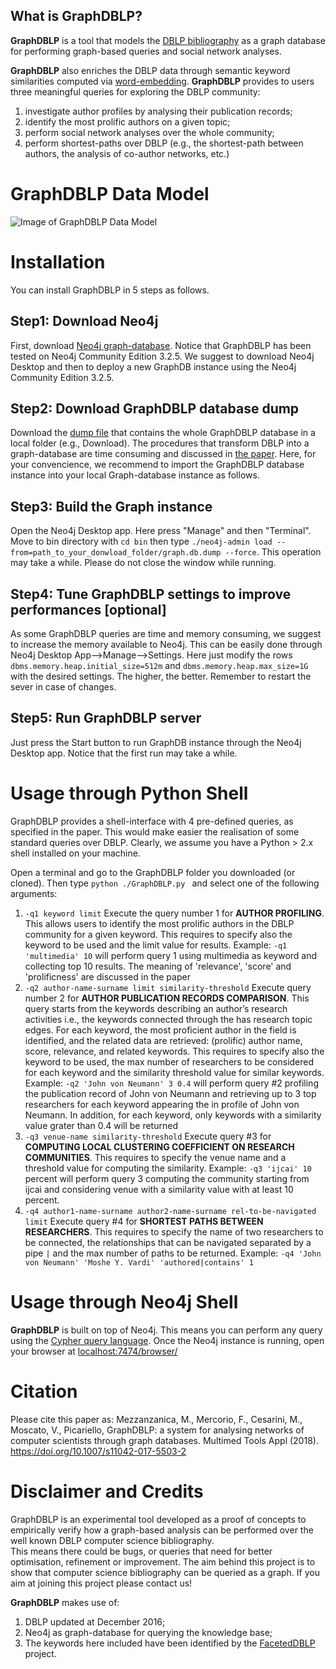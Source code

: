 ## What is GraphDBLP?

**GraphDBLP** is a tool that models the [DBLP bibliography](http://dblp.uni-trier.de/) as a graph database for performing graph-based queries and social network analyses.

**GraphDBLP** also enriches the DBLP data through semantic keyword similarities computed via [word-embedding](https://arxiv.org/pdf/1411.2738.pdf). **GraphDBLP** provides to users three meaningful queries for exploring the DBLP community:
1. investigate author profiles by analysing their publication records;
2. identify the most prolific authors on a given topic;
3. perform social network analyses over the whole community;
4. perform shortest-paths over DBLP (e.g., the shortest-path between authors, the analysis of co-author networks, etc.) 

# GraphDBLP Data Model

![Image of GraphDBLP Data Model](https://github.com/fabiomercorio/GraphDBLP/blob/master/images/graphdblp_data_model.jpg)

# Installation
You can install GraphDBLP in 5 steps as follows.

## Step1: Download Neo4j
First, download [Neo4j graph-database](https://neo4j.com/download/). Notice that GraphDBLP has been tested on Neo4j Community Edition 3.2.5. We suggest to download Neo4j Desktop and then to deploy a new GraphDB instance using the Neo4j Community Edition 3.2.5.
## Step2: Download GraphDBLP database dump 
Download the [dump file](https://goo.gl/Cy1AH1) that contains the whole GraphDBLP database in a local folder (e.g., Download). The procedures that transform DBLP into a graph-database are time consuming and discussed in [the paper](https://link.springer.com/article/10.1007/s11042-017-5503-2). Here, for your convencience, we recommend to import the GraphDBLP database instance into your local Graph-database instance as follows.
## Step3: Build the Graph instance
Open the Neo4j Desktop app. Here press "Manage" and then "Terminal". Move to bin directory with `cd bin` then type `./neo4j-admin load --from=path_to_your_donwload_folder/graph.db.dump --force`. This operation may take a while. Please do not close the window while running.
## Step4: Tune GraphDBLP settings to improve performances [optional]
As some GraphDBLP queries are time and memory consuming, we suggest to increase the memory available to Neo4j. This can be easily done through Neo4j Desktop App-->Manage-->Settings. Here just modify the rows `dbms.memory.heap.initial_size=512m` and `dbms.memory.heap.max_size=1G` with the desired settings. The higher, the better. Remember to restart the sever in case of changes.
## Step5: Run GraphDBLP server
Just press the Start button to run GraphDB instance through the Neo4j Desktop app. Notice that the first run may take a while.

# Usage through Python Shell 
GraphDBLP provides a shell-interface with 4 pre-defined queries, as specified in the paper. This would make easier the realisation of some standard queries over DBLP. Clearly, we assume you have a Python > 2.x shell installed on your machine.

Open a terminal and go to the GraphDBLP folder you downloaded (or cloned). Then type `python ./GraphDBLP.py ` and select one of the following arguments:
1. `-q1 keyword limit` Execute the query number 1 for **AUTHOR PROFILING**. This allows users to identify the most prolific authors in the DBLP community for a given keyword. This requires to specify also the keyword to be used and the limit value for results. Example: `-q1 'multimedia' 10` will perform query 1 using multimedia as keyword and collecting top 10 results. The meaning of 'relevance', 'score' and 'prolificness' are discussed in the paper
2. `-q2 author-name-surname limit similarity-threshold` Execute query number 2 for **AUTHOR PUBLICATION RECORDS COMPARISON**. This query starts from the keywords describing an author’s research activities i.e., the keywords connected through the has research topic edges. For each keyword, the most proficient author in the field is identified, and the related data are retrieved: (prolific) author name, score, relevance, and related keywords. This requires to specify also the keyword to be used, the max number of researchers to be considered for each keyword and the similarity threshold value for similar keywords. Example: `-q2 'John von Neumann' 3 0.4` will perform query #2 profiling the publication record of John von Neumann and retrieving up to 3 top researchers for each keyword appearing the in profile of John von Neumann. In addition, for each keyword, only keywords with a similarity value grater than 0.4 will be returned
3. `-q3 venue-name similarity-threshold` Execute query #3 for **COMPUTING LOCAL CLUSTERING COEFFICIENT ON RESEARCH COMMUNITIES**. This requires to specify the venue name and a threshold value for computing the similarity. Example: `-q3 'ijcai' 10` percent will perform query 3 computing the community starting from ijcai and considering venue with a similarity value with at least 10 percent.
4. `-q4 author1-name-surname author2-name-surname rel-to-be-navigated limit` Execute query #4 for **SHORTEST PATHS BETWEEN RESEARCHERS**. This requires to specify the name of two researchers to be connected, the relationships that can be navigated separated by a pipe `|` and the max number of paths to be returned. Example: `-q4 'John von Neumann' 'Moshe Y. Vardi' 'authored|contains' 1`

# Usage through Neo4j Shell

**GraphDBLP** is built on top of Neo4j. This means you can perform any query using the [Cypher query language](https://neo4j.com/developer/cypher-query-language/). Once the Neo4j instance is running, open your browser at [localhost:7474/browser/](localhost:7474/browser/ ) 

# Citation

Please cite this paper as: Mezzanzanica, M., Mercorio, F., Cesarini, M., Moscato, V., Picariello, GraphDBLP: a system for analysing networks of computer scientists through graph databases. Multimed Tools Appl (2018). https://doi.org/10.1007/s11042-017-5503-2

# Disclaimer and Credits

GraphDBLP is an experimental tool developed as a proof of concepts to empirically verify how a graph-based analysis can be performed over the well known DBLP computer science bibliography.  
This means there could be bugs, or queries that need for better optimisation, refinement or improvement. The aim behind this project is to show that computer science bibliography can be queried as a graph. If you aim at joining this project please contact us!

**GraphDBLP** makes use of:
1. DBLP updated at December 2016;
1. Neo4j as graph-database for querying the knowledge base;
2. The keywords here included have been identified by the [FacetedDBLP](http://dblp.l3s.de/dblp++.php) project.
